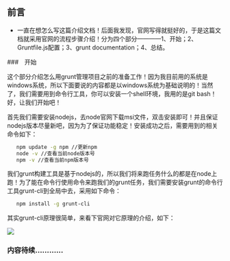 ## 前言

* 一直在想怎么写这篇介绍文档！后面我发现，官网写得就挺好的，于是这篇文档就采用官网的流程步骤介绍！分为四个部分————1、开始；2、Gruntfile.js配置；3、grunt documentation；4、总结。

###　开始

 这个部分介绍怎么用grunt管理项目之前的准备工作！因为我目前用的系统是windows系统，所以下面要说的内容都是以windows系统为基础说明的！当然了，我们需要用到命令行工具，你可以安装一个shell环境，我用的是git bash！好，让我们开始吧！

 首先我们需要安装nodejs，去node官网下载msi文件，双击安装即可！并且保证nodejs版本尽量新吧，因为为了保证功能稳定！安装成功之后，需要用到的相关命令如下：

 ```bash
 	npm update -g npm //更新npm
 	node -v //查看当前node版本号
 	npm -v //查看当前npm版本号
 ```

 我们grunt构建工具是基于nodejs的，所以我们将来跑任务什么的都是在node上跑！为了能在命令行使用命令来跑我们的grunt任务，我们需要安装grunt的命令行工具grunt-cli到全局中去，采用如下命令：

 ```bash
 	npm install -g grunt-cli
 ```

 其实grunt-cli原理很简单，来看下官网对它原理的介绍，如下：

![](https://github.com/woai30231/frontend-build-tools-note/blob/master/image/grunt_1.png)


### 内容待续…………